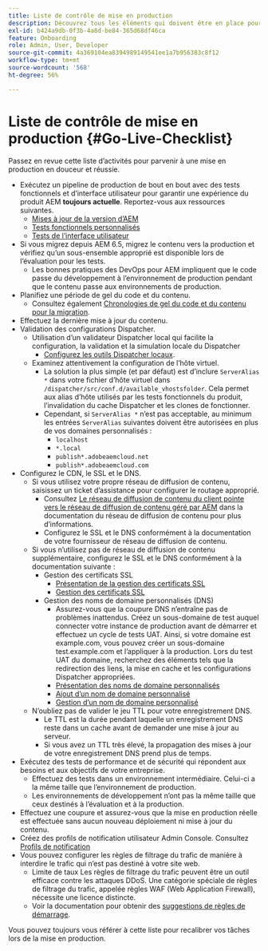 ```yaml
---
title: Liste de contrôle de mise en production
description: Découvrez tous les éléments qui doivent être en place pour que l’activation avec AEM as a Cloud Service soit réussie.
exl-id: b424a9db-0f3b-4a8d-be84-365d68df46ca
feature: Onboarding
role: Admin, User, Developer
source-git-commit: 4a369104ea8394989149541ee1a7b956383c8f12
workflow-type: tm+mt
source-wordcount: '568'
ht-degree: 56%

---
```


# Liste de contrôle de mise en production {#Go-Live-Checklist}

Passez en revue cette liste d’activités pour parvenir à une mise en production en douceur et réussie.

* Exécutez un pipeline de production de bout en bout avec des tests fonctionnels et d’interface utilisateur pour garantir une expérience du produit AEM **toujours actuelle**. Reportez-vous aux ressources suivantes.
   * [Mises à jour de la version d’AEM](/help/implementing/deploying/aem-version-updates.md)
   * [Tests fonctionnels personnalisés](/help/implementing/cloud-manager/functional-testing.md#custom-functional-testing)
   * [Tests de l’interface utilisateur](/help/implementing/cloud-manager/ui-testing.md)
* Si vous migrez depuis AEM 6.5, migrez le contenu vers la production et vérifiez qu’un sous-ensemble approprié est disponible lors de l’évaluation pour les tests.
   * Les bonnes pratiques des DevOps pour AEM impliquent que le code passe du développement à l’environnement de production pendant que le contenu passe aux environnements de production.
* Planifiez une période de gel du code et du contenu.
   * Consultez également [Chronologies de gel du code et du contenu pour la migration](#code-content-freeze).
* Effectuez la dernière mise à jour du contenu.
* Validation des configurations Dispatcher.
   * Utilisation d’un validateur Dispatcher local qui facilite la configuration, la validation et la simulation locale du Dispatcher
      * [Configurez les outils Dispatcher locaux](https://experienceleague.adobe.com/en/docs/experience-manager-learn/cloud-service/local-development-environment-set-up/dispatcher-tools#prerequisites).
   * Examinez attentivement la configuration de l’hôte virtuel.
      * La solution la plus simple (et par défaut) est d’inclure `ServerAlias *` dans votre fichier d’hôte virtuel dans `/dispatcher/src/conf.d/available_vhostsfolder`. Cela permet aux alias d’hôte utilisés par les tests fonctionnels du produit, l’invalidation du cache Dispatcher et les clones de fonctionner.
      * Cependant, si `ServerAlias *` n’est pas acceptable, au minimum les entrées `ServerAlias` suivantes doivent être autorisées en plus de vos domaines personnalisés :
         * `localhost`
         * `*.local`
         * `publish*.adobeaemcloud.net`
         * `publish*.adobeaemcloud.com`
* Configurez le CDN, le SSL et le DNS.
   * Si vous utilisez votre propre réseau de diffusion de contenu, saisissez un ticket d’assistance pour configurer le routage approprié.
      * Consultez [Le réseau de diffusion de contenu du client pointe vers le réseau de diffusion de contenu géré par AEM](/help/implementing/dispatcher/cdn.md#point-to-point-cdn) dans la documentation du réseau de diffusion de contenu pour plus d’informations.
      * Configurez le SSL et le DNS conformément à la documentation de votre fournisseur de réseau de diffusion de contenu.
   * Si vous n’utilisez pas de réseau de diffusion de contenu supplémentaire, configurez le SSL et le DNS conformément à la documentation suivante :
      * Gestion des certificats SSL
         * [Présentation de la gestion des certificats SSL](/help/implementing/cloud-manager/managing-ssl-certifications/introduction.md)
         * [Gestion des certificats SSL](/help/implementing/cloud-manager/managing-ssl-certifications/managing-certificates.md)
      * Gestion des noms de domaine personnalisés (DNS)
         * Assurez-vous que la coupure DNS n’entraîne pas de problèmes inattendus. Créez un sous-domaine de test auquel connecter votre instance de production avant de démarrer et effectuez un cycle de tests UAT. Ainsi, si votre domaine est example.com, vous pouvez créer un sous-domaine test.example.com et l’appliquer à la production. Lors du test UAT du domaine, recherchez des éléments tels que la redirection des liens, la mise en cache et les configurations Dispatcher appropriées.
         * [Présentation des noms de domaine personnalisés](/help/implementing/cloud-manager/custom-domain-names/introduction.md)
         * [Ajout d’un nom de domaine personnalisé](/help/implementing/cloud-manager/custom-domain-names/add-custom-domain-name.md)
         * [Gestion d’un nom de domaine personnalisé](/help/implementing/cloud-manager/custom-domain-names/managing-custom-domain-names.md)
   * N’oubliez pas de valider le jeu TTL pour votre enregistrement DNS.
      * Le TTL est la durée pendant laquelle un enregistrement DNS reste dans un cache avant de demander une mise à jour au serveur.
      * Si vous avez un TTL très élevé, la propagation des mises à jour de votre enregistrement DNS prend plus de temps.
* Exécutez des tests de performance et de sécurité qui répondent aux besoins et aux objectifs de votre entreprise.
   * Effectuez des tests dans un environnement intermédiaire.  Celui-ci a la même taille que l’environnement de production.
   * Les environnements de développement n’ont pas la même taille que ceux destinés à l’évaluation et à la production.
* Effectuez une coupure et assurez-vous que la mise en production réelle est effectuée sans aucun nouveau déploiement ni mise à jour du contenu.
* Créez des profils de notification utilisateur Admin Console. Consultez [Profils de notification](/help/journey-onboarding/notification-profiles.md)
* Vous pouvez configurer les règles de filtrage du trafic de manière à interdire le trafic qui n’est pas destiné à votre site web.
   * Limite de taux Les règles de filtrage du trafic peuvent être un outil efficace contre les attaques DDoS. Une catégorie spéciale de règles de filtrage du trafic, appelée règles WAF (Web Application Firewall), nécessite une licence distincte.
   * Voir la documentation pour obtenir des [suggestions de règles de démarrage](/help/security/traffic-filter-rules-including-waf.md#recommended-starter-rules).

Vous pouvez toujours vous référer à cette liste pour recalibrer vos tâches lors de la mise en production.
